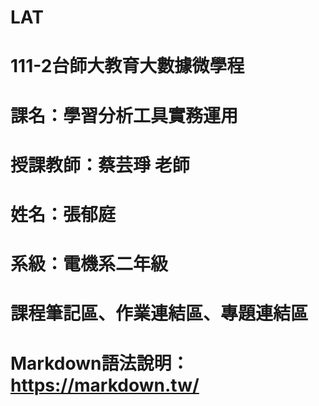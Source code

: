 # LAT
# 111-2台師大教育大數據微學程
# 課名：學習分析工具實務運用
# 授課教師：蔡芸琤 老師
# 姓名：張郁庭
# 系級：電機系二年級
# 課程筆記區、作業連結區、專題連結區
# Markdown語法說明：https://markdown.tw/
